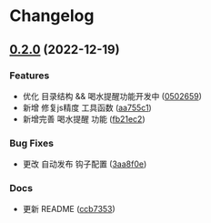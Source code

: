 # Changelog

## [0.2.0](https://github.com/Williamlifetime/work-timer/compare/v0.1.2...v0.2.0) (2022-12-19)


### Features

* 优化 目录结构 && 喝水提醒功能开发中 ([0502659](https://github.com/Williamlifetime/work-timer/commit/050265972442152eedf0a06c7fa881a998e86525))
* 新增 修复js精度 工具函数 ([aa755c1](https://github.com/Williamlifetime/work-timer/commit/aa755c1008f8d192898c5cbf423a58fe6d5f29dd))
* 新增完善 喝水提醒 功能 ([fb21ec2](https://github.com/Williamlifetime/work-timer/commit/fb21ec21150c8aced9f99ede4de07690b3732c0d))


### Bug Fixes

* 更改 自动发布 钩子配置 ([3aa8f0e](https://github.com/Williamlifetime/work-timer/commit/3aa8f0e8da47589854672a62c040b0e61a180657))


### Docs

* 更新 README ([ccb7353](https://github.com/Williamlifetime/work-timer/commit/ccb73536a891a56ced3d1bbf74e53663fb265d78))
